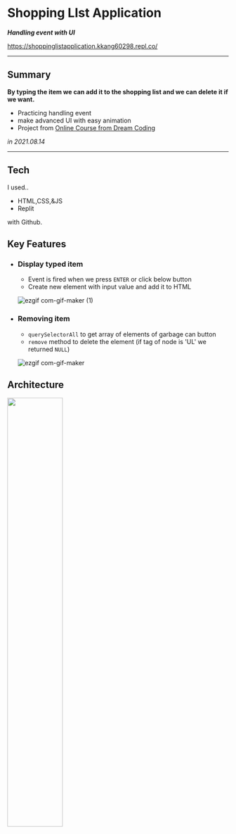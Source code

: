 # Shopping LIst Application
***Handling event with UI***

https://shoppinglistapplication.kkang60298.repl.co/

---
## Summary
**By typing the item we can add it to the shopping list and we can delete it if we want.**

- Practicing handling event
- make advanced UI with easy animation
- Project from [Online Course from Dream Coding](https://academy.dream-coding.com/courses/browser101)

*in 2021.08.14*

----

## Tech

I used..
- HTML,CSS,&JS
- Replit

with Github.

## Key Features

-  ### Display typed item 
    - Event is fired when we press `ENTER` or click below button
    - Create new element with input value and add it to HTML 

    ![ezgif com-gif-maker (1)](https://user-images.githubusercontent.com/60536942/123971293-e01a4e00-d9f4-11eb-99b1-44a800acd9af.gif)

- ### Removing item
    - `querySelectorAll` to get array of elements of garbage can button 
    - `remove` method to delete the element (if tag of node is 'UL' we returned `NULL`)

    ![ezgif com-gif-maker](https://user-images.githubusercontent.com/60536942/123970309-f96eca80-d9f3-11eb-871b-b4bde5873830.gif)

## Architecture
   <img src= "https://user-images.githubusercontent.com/60536942/123974240-72bbec80-d9f7-11eb-9e82-7cf68354f897.jpeg" width = 50% height = 50%>



